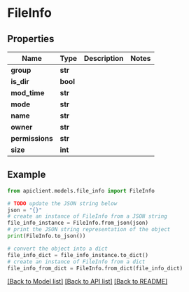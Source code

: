 # FileInfo


## Properties

Name | Type | Description | Notes
------------ | ------------- | ------------- | -------------
**group** | **str** |  | 
**is_dir** | **bool** |  | 
**mod_time** | **str** |  | 
**mode** | **str** |  | 
**name** | **str** |  | 
**owner** | **str** |  | 
**permissions** | **str** |  | 
**size** | **int** |  | 

## Example

```python
from apiclient.models.file_info import FileInfo

# TODO update the JSON string below
json = "{}"
# create an instance of FileInfo from a JSON string
file_info_instance = FileInfo.from_json(json)
# print the JSON string representation of the object
print(FileInfo.to_json())

# convert the object into a dict
file_info_dict = file_info_instance.to_dict()
# create an instance of FileInfo from a dict
file_info_from_dict = FileInfo.from_dict(file_info_dict)
```
[[Back to Model list]](../README.md#documentation-for-models) [[Back to API list]](../README.md#documentation-for-api-endpoints) [[Back to README]](../README.md)


